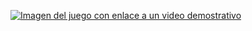 [![Imagen del juego con enlace a un video demostrativo](https://imgur.com/a/OlWnRWw)](https://www.youtube.com/watch?v=t--WrxEBaMY)
